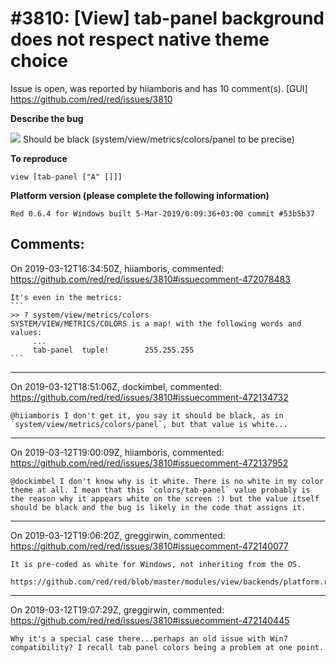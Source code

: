 
#3810: [View] tab-panel background does not respect native theme choice
================================================================================
Issue is open, was reported by hiiamboris and has 10 comment(s).
[GUI]
<https://github.com/red/red/issues/3810>

**Describe the bug**

![](https://i.gyazo.com/1c8480c28d0fd2518875e877080442ed.png)
Should be black (system/view/metrics/colors/panel to be precise)

**To reproduce**

`view [tab-panel ["A" []]]`

**Platform version (please complete the following information)**
```
Red 0.6.4 for Windows built 5-Mar-2019/0:09:36+03:00 commit #53b5b37
```



Comments:
--------------------------------------------------------------------------------

On 2019-03-12T16:34:50Z, hiiamboris, commented:
<https://github.com/red/red/issues/3810#issuecomment-472078483>

    It's even in the metrics:
    ```
    >> ? system/view/metrics/colors
    SYSTEM/VIEW/METRICS/COLORS is a map! with the following words and values:
         ...
         tab-panel  tuple!        255.255.255
    ```

--------------------------------------------------------------------------------

On 2019-03-12T18:51:06Z, dockimbel, commented:
<https://github.com/red/red/issues/3810#issuecomment-472134732>

    @hiiamboris I don't get it, you say it should be black, as in `system/view/metrics/colors/panel`, but that value is white...

--------------------------------------------------------------------------------

On 2019-03-12T19:00:09Z, hiiamboris, commented:
<https://github.com/red/red/issues/3810#issuecomment-472137952>

    @dockimbel I don't know why is it white. There is no white in my color theme at all. I mean that this `colors/tab-panel` value probably is the reason why it appears white on the screen :) but the value itself should be black and the bug is likely in the code that assigns it.

--------------------------------------------------------------------------------

On 2019-03-12T19:06:20Z, greggirwin, commented:
<https://github.com/red/red/issues/3810#issuecomment-472140077>

    It is pre-coded as white for Windows, not inheriting from the OS. 
    
    https://github.com/red/red/blob/master/modules/view/backends/platform.red#L773

--------------------------------------------------------------------------------

On 2019-03-12T19:07:29Z, greggirwin, commented:
<https://github.com/red/red/issues/3810#issuecomment-472140445>

    Why it's a special case there...perhaps an old issue with Win7 compatibility? I recall tab panel colors being a problem at one point.

